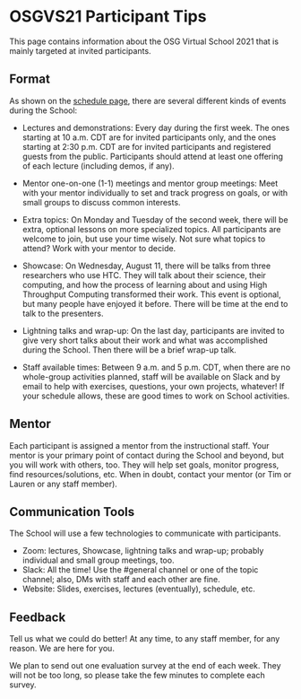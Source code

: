 # OSGVS21 Participant Tips

This page contains information about the OSG Virtual School 2021
that is mainly targeted at invited participants.

## Format

As shown on the [schedule page](schedule.md),
there are several different kinds of events during the School:

*  Lectures and demonstrations: Every day during the first week.
   The ones starting at 10 a.m. CDT are for invited participants only,
   and the ones starting at 2:30 p.m. CDT are for invited participants
   and registered guests from the public.
   Participants should attend at least one offering of each lecture
   (including demos, if any).

*  Mentor one-on-one (1-1) meetings and mentor group meetings:
   Meet with your mentor individually to set and track progress on goals,
   or with small groups to discuss common interests.

*  Extra topics: On Monday and Tuesday of the second week,
   there will be extra, optional lessons on more specialized topics.
   All participants are welcome to join, but use your time wisely.
   Not sure what topics to attend?  Work with your mentor to decide.

*  Showcase: On Wednesday, August 11, there will be talks from three researchers who use HTC.
   They will talk about their science, their computing,
   and how the process of learning about and using High Throughput Computing transformed their work.
   This event is optional, but many people have enjoyed it before.
   There will be time at the end to talk to the presenters.

*  Lightning talks and wrap-up: On the last day,
   participants are invited to give very short talks
   about their work and what was accomplished during the School.
   Then there will be a brief wrap-up talk.

*  Staff available times: Between 9 a.m. and 5 p.m. CDT,
   when there are no whole-group activities planned,
   staff will be available on Slack and by email to help with
   exercises, questions, your own projects, whatever!
   If your schedule allows, these are good times to work on School activities.

## Mentor

Each participant is assigned a mentor from the instructional staff.
Your mentor is your primary point of contact during the School and beyond,
but you will work with others, too.
They will help set goals, monitor progress, find resources/solutions, etc.
When in doubt, contact your mentor (or Tim or Lauren or any staff member).

## Communication Tools

The School will use a few technologies to communicate with participants.

*  Zoom: lectures, Showcase, lightning talks and wrap-up;
   probably individual and small group meetings, too.
*  Slack: All the time! Use the #general channel or one of the topic channel;
   also, DMs with staff and each other are fine.
*  Website: Slides, exercises, lectures (eventually), schedule, etc.

## Feedback

Tell us what we could do better!
At any time, to any staff member, for any reason.
We are here for you.

We plan to send out one evaluation survey at the end of each week.
They will not be too long, so please take the few minutes to complete each survey.
